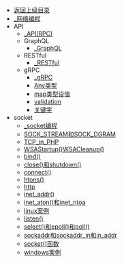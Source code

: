 - [返回上级目录](../_sidebar.md)
- [_网络编程](_网络编程.md)
- API
    - [_API(RPC)](API/_API(RPC).md)
    - GraphQL
        - [_GraphQL](API/GraphQL/_GraphQL.md)
    - RESTful
        - [_RESTful](API/RESTful/_RESTful.md)
    - gRPC
        - [_gRPC](API/gRPC/_gRPC.md)
        - [Any类型](API/gRPC/Any类型.md)
        - [map类型设值](API/gRPC/map类型设值.md)
        - [validation](API/gRPC/validation.md)
        - [关键字](API/gRPC/关键字.md)
- socket
    - [_socket编程](socket/_socket编程.md)
    - [SOCK_STREAM和SOCK_DGRAM](socket/SOCK_STREAM和SOCK_DGRAM.md)
    - [TCP_in_PHP](socket/TCP_in_PHP.md)
    - [WSAStartup()WSACleanup()](socket/WSAStartup()WSACleanup().md)
    - [bind()](socket/bind().md)
    - [close()和shutdown()](socket/close()和shutdown().md)
    - [connect()](socket/connect().md)
    - [htons()](socket/htons().md)
    - [http](socket/http.md)
    - [inet_addr()](socket/inet_addr().md)
    - [inet_aton()和inet_ntoa](socket/inet_aton()和inet_ntoa.md)
    - [linux案例](socket/linux案例.md)
    - [listen()](socket/listen().md)
    - [select()和epoll()和poll()](socket/select()和epoll()和poll().md)
    - [sockaddr和sockaddr_in和in_addr](socket/sockaddr和sockaddr_in和in_addr.md)
    - [socket()函数](socket/socket()函数.md)
    - [windows案例](socket/windows案例.md)